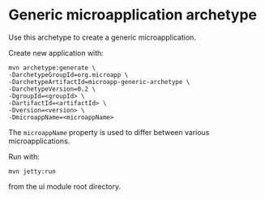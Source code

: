 # Generic microapplication archetype

Use this archetype to create a generic microapplication.

Create new application with:

```
mvn archetype:generate \
-DarchetypeGroupId=org.microapp \
-DarchetypeArtifactId=microapp-generic-archetype \
-DarchetypeVersion=0.2 \
-DgroupId=<groupId> \
-DartifactId=<artifactId> \
-Dversion=<version> \
-DmicroappName=<microappName>
```

The `microappName` property is used to differ between various microapplications.

Run with:

```
mvn jetty:run
```

from the ui module root directory.


